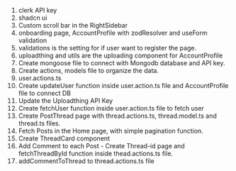 1. clerk API key
2. shadcn ui
3. Custom scroll bar in the RightSidebar
4. onboarding page, AccountProfile with zodResolver and useForm validation
5. validations is the setting for if user want to register the page.
6. uploadthing and utils are the uploading component for AccountProfile
7. Create mongoose file to connect with Mongodb database and API key.
8. Create actions, models file to organize the data.
9. user.actions.ts
10. Create updateUser function inside user.action.ts file and AccountProfile file to connect DB
11. Update the Uploadthing API Key
12. Create fetchUser function inside user.action.ts file to fetch user
13. Create PostThread page with thread.actions.ts, thread.model.ts and thread.ts files.
14. Fetch Posts in the Home page, with simple pagination function.
15. Create ThreadCard component
16. Add Comment to each Post - Create Thread-id page and fetchThreadById function inside thead.actions.ts file.
17. addCommentToThread to thread.actions.ts file